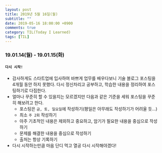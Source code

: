 ```yaml
---
layout: post
title: 2019년 5월 16일(월)
subtitle: ""
date: 2019-05-16 18:00:00 +0900
comments: true
category: TIL(Today I Learned)
tags: [TIL]
---
```

### 19.01.14(월) - 19.01.15(화)
#### `다시 시작!`
  - 감사하게도 스타트업에 입사하여 바쁘게 업무를 배우다보니 기술 블로그 포스팅을 4개월 동안 하지 못했다. 다시 정신차리고 공부하고, 학습한 내용을 정리하여 포스팅하기로 다짐한다.
  - 얼마나 꾸준히 할 수 있을지는 모르겠지만 다음과 같은 기준을 세워 포스팅을 꾸준히 해보려고 한다.
      - 포스팅은 `금, 토, 일요일`에 작성하기(평일은 아무래도 작성하기가 어려울 듯...)
      - 최소 `주 2회` 작성하기 
      - 아주 기초적인 내용은 제외하고 중요하고, 암기가 필요한 내용을 중심으로 작성하기 
      - 문제를 해결한 내용을 중심으로 작성하기
      - 출처는 항상 기록하기
  - 다시 시작하는만큼 마음 단디 먹고 열공 다시 시작해야겠다!
